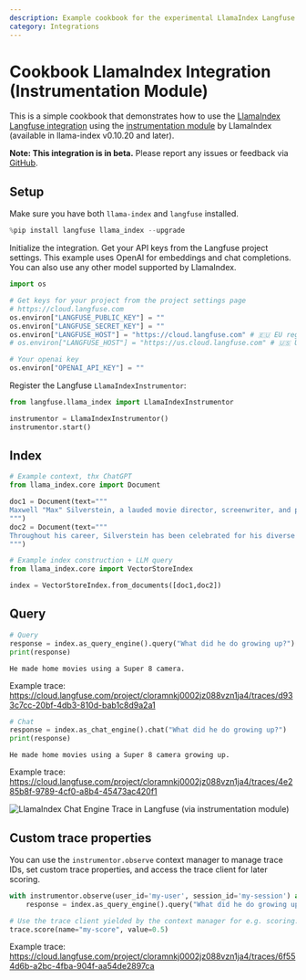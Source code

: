 ```yaml
---
description: Example cookbook for the experimental LlamaIndex Langfuse integration using the instrumentation module of LlamaIndex.
category: Integrations
---
```


# Cookbook LlamaIndex Integration (Instrumentation Module)

This is a simple cookbook that demonstrates how to use the [LlamaIndex Langfuse integration](https://langfuse.com/docs/integrations/llama-index/get-started) using the [instrumentation module](https://docs.llamaindex.ai/en/stable/module_guides/observability/instrumentation/) by LlamaIndex (available in llama-index v0.10.20 and later).

**Note: This integration is in beta.** Please report any issues or feedback via [GitHub](/issues).

## Setup

Make sure you have both `llama-index` and `langfuse` installed.

```python
%pip install langfuse llama_index --upgrade
```

Initialize the integration. Get your API keys from the Langfuse project settings. This example uses OpenAI for embeddings and chat completions. You can also use any other model supported by LlamaIndex.

```python
import os

# Get keys for your project from the project settings page
# https://cloud.langfuse.com
os.environ["LANGFUSE_PUBLIC_KEY"] = ""
os.environ["LANGFUSE_SECRET_KEY"] = ""
os.environ["LANGFUSE_HOST"] = "https://cloud.langfuse.com" # 🇪🇺 EU region
# os.environ["LANGFUSE_HOST"] = "https://us.cloud.langfuse.com" # 🇺🇸 US region

# Your openai key
os.environ["OPENAI_API_KEY"] = ""
```

Register the Langfuse `LlamaIndexInstrumentor`:

```python
from langfuse.llama_index import LlamaIndexInstrumentor

instrumentor = LlamaIndexInstrumentor()
instrumentor.start()
```

## Index

```python
# Example context, thx ChatGPT
from llama_index.core import Document

doc1 = Document(text="""
Maxwell "Max" Silverstein, a lauded movie director, screenwriter, and producer, was born on October 25, 1978, in Boston, Massachusetts. A film enthusiast from a young age, his journey began with home movies shot on a Super 8 camera. His passion led him to the University of Southern California (USC), majoring in Film Production. Eventually, he started his career as an assistant director at Paramount Pictures. Silverstein's directorial debut, “Doors Unseen,” a psychological thriller, earned him recognition at the Sundance Film Festival and marked the beginning of a successful directing career.
""")
doc2 = Document(text="""
Throughout his career, Silverstein has been celebrated for his diverse range of filmography and unique narrative technique. He masterfully blends suspense, human emotion, and subtle humor in his storylines. Among his notable works are "Fleeting Echoes," "Halcyon Dusk," and the Academy Award-winning sci-fi epic, "Event Horizon's Brink." His contribution to cinema revolves around examining human nature, the complexity of relationships, and probing reality and perception. Off-camera, he is a dedicated philanthropist living in Los Angeles with his wife and two children.
""")
```

```python
# Example index construction + LLM query
from llama_index.core import VectorStoreIndex

index = VectorStoreIndex.from_documents([doc1,doc2])
```

## Query

```python
# Query
response = index.as_query_engine().query("What did he do growing up?")
print(response)
```

    He made home movies using a Super 8 camera.

Example trace: https://cloud.langfuse.com/project/cloramnkj0002jz088vzn1ja4/traces/d933c7cc-20bf-4db3-810d-bab1c8d9a2a1

```python
# Chat
response = index.as_chat_engine().chat("What did he do growing up?")
print(response)
```

    He made home movies using a Super 8 camera growing up.

Example trace: https://cloud.langfuse.com/project/cloramnkj0002jz088vzn1ja4/traces/4e285b8f-9789-4cf0-a8b4-45473ac420f1

![LlamaIndex Chat Engine Trace in Langfuse (via instrumentation module)](https://langfuse.com/images/cookbook/integration_llama-index_instrumentation_chatengine_trace.png)

## Custom trace properties

You can use the `instrumentor.observe` context manager to manage trace IDs, set custom trace properties, and access the trace client for later scoring.

```python
with instrumentor.observe(user_id='my-user', session_id='my-session') as trace:
    response = index.as_query_engine().query("What did he do growing up?")

# Use the trace client yielded by the context manager for e.g. scoring:
trace.score(name="my-score", value=0.5)
```

Example trace: https://cloud.langfuse.com/project/cloramnkj0002jz088vzn1ja4/traces/6f554d6b-a2bc-4fba-904f-aa54de2897ca
